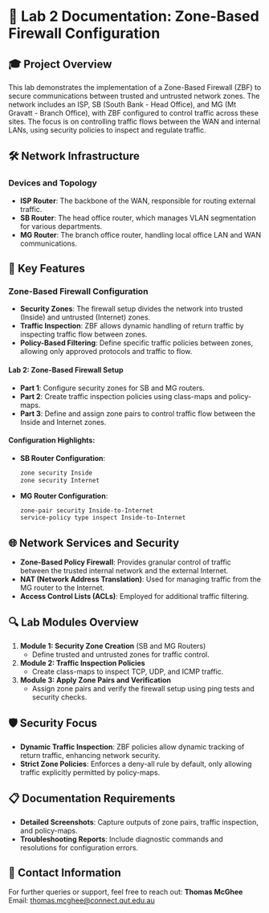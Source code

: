 # 🔐 Lab 2 Documentation: Zone-Based Firewall Configuration

## 🎓 Project Overview
This lab demonstrates the implementation of a Zone-Based Firewall (ZBF) to secure communications between trusted and untrusted network zones. The network includes an ISP, SB (South Bank - Head Office), and MG (Mt Gravatt - Branch Office), with ZBF configured to control traffic across these sites. The focus is on controlling traffic flows between the WAN and internal LANs, using security policies to inspect and regulate traffic.

## 🛠️ Network Infrastructure

### **Devices and Topology**
- **ISP Router**: The backbone of the WAN, responsible for routing external traffic.
- **SB Router**: The head office router, which manages VLAN segmentation for various departments.
- **MG Router**: The branch office router, handling local office LAN and WAN communications.

## 🔄 Key Features

### **Zone-Based Firewall Configuration**
- **Security Zones**: The firewall setup divides the network into trusted (Inside) and untrusted (Internet) zones.
- **Traffic Inspection**: ZBF allows dynamic handling of return traffic by inspecting traffic flow between zones.
- **Policy-Based Filtering**: Define specific traffic policies between zones, allowing only approved protocols and traffic to flow.

#### Lab 2: Zone-Based Firewall Setup
- **Part 1**: Configure security zones for SB and MG routers.
- **Part 2**: Create traffic inspection policies using class-maps and policy-maps.
- **Part 3**: Define and assign zone pairs to control traffic flow between the Inside and Internet zones.

#### Configuration Highlights:

- **SB Router Configuration**:
   ```bash
   zone security Inside
   zone security Internet
   ```

- **MG Router Configuration**:
   ```bash
   zone-pair security Inside-to-Internet
   service-policy type inspect Inside-to-Internet
   ```

## 🌐 Network Services and Security

- **Zone-Based Policy Firewall**: Provides granular control of traffic between the trusted internal network and the external Internet.
- **NAT (Network Address Translation)**: Used for managing traffic from the MG router to the Internet.
- **Access Control Lists (ACLs)**: Employed for additional traffic filtering.

## 🔍 Lab Modules Overview

1. **Module 1: Security Zone Creation** (SB and MG Routers)
   - Define trusted and untrusted zones for traffic control.
2. **Module 2: Traffic Inspection Policies**
   - Create class-maps to inspect TCP, UDP, and ICMP traffic.
3. **Module 3: Apply Zone Pairs and Verification**
   - Assign zone pairs and verify the firewall setup using ping tests and security checks.

## 🛡️ Security Focus
- **Dynamic Traffic Inspection**: ZBF policies allow dynamic tracking of return traffic, enhancing network security.
- **Strict Zone Policies**: Enforces a deny-all rule by default, only allowing traffic explicitly permitted by policy-maps.

## 📋 Documentation Requirements
- **Detailed Screenshots**: Capture outputs of zone pairs, traffic inspection, and policy-maps.
- **Troubleshooting Reports**: Include diagnostic commands and resolutions for configuration errors.

## 📧 Contact Information
For further queries or support, feel free to reach out:
**Thomas McGhee**  
Email: thomas.mcghee@connect.qut.edu.au

